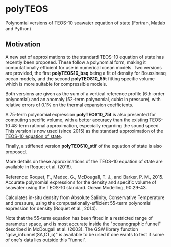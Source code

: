 # polyTEOS
Polynomial versions of TEOS-10 seawater equation of state (Fortran, Matlab and Python)

## Motivation

A new set of approximations to the standard TEOS-10 equation of state has recently been proposed. 
These follow a polynomial form, making it computationally efficient for use in numerical ocean models. 
Two versions are provided, the first **polyTEOS10\_bsq** being a fit of density for Boussinesq ocean models, 
and the second **polyTEOS10\_55t** fitting specific volume which is more suitable for compressible models.

Both versions are given as the sum of a vertical reference profile (6th-order polynomial) 
and an anomaly (52-term polynomial, cubic in pressure), with relative errors of 0.1% on the 
thermal expansion coefficients.

A 75-term polynomial expression **polyTEOS10_75t** is also presented for computing 
specific volume, with a better accuracy than the existing TEOS-10 48-term rational approximation, 
especially regarding the sound speed. This version is now used (since 2015) as the standard 
approximation of the [TEOS-10 equation of state](http://www.teos-10.org/).

Finally, a stiffened version **polyTEOS10\_stif** of the equation of state is also proposed.

More details on these approximations of the TEOS-10 equation of state are available in Roquet et al. (2016).


Reference: Roquet, F., Madec, G., McDougall, T. J., and Barker, P. M., 2015. Accurate polynomial expressions for the 
density and specific volume of seawater using the TEOS-10 standard. Ocean Modelling, 90:29-43.

Calculates in-situ density from Absolute Salinity, Conservative
Temperature and pressure, using the computationally-efficient 55-term
polynomial expression for density (Roquet et al., 2014).


Note that the 55-term equation has been fitted in a restricted range of
parameter space, and is most accurate inside the "oceanographic funnel"
described in McDougall et al. (2003).  The GSW library function
"gsw_infunnel(SA,CT,p)" is available to be used if one wants to test if
some of one's data lies outside this "funnel".




